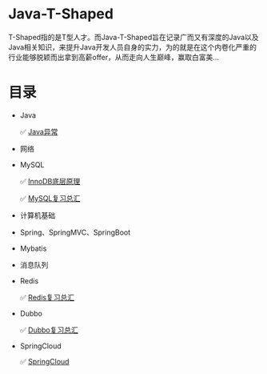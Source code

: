 # Java-T-Shaped

T-Shaped指的是T型人才。而Java-T-Shaped旨在记录广而又有深度的Java以及Java相关知识，来提升Java开发人员自身的实力，为的就是在这个内卷化严重的行业能够脱颖而出拿到高薪offer，从而走向人生巅峰，赢取白富美...

# 目录

- Java

    ✅  [Java异常](http://github.com/coderbruis/Java-Accumulation/blob/master/notes/Java%E5%9F%BA%E7%A1%80/Java%E5%BC%82%E5%B8%B8.md)

- 网络

- MySQL

    ✅ [InnoDB底层原理](https://github.com/coderbruis/Java-Accumulation/blob/master/notes/MySQL/InnoDB%E5%BA%95%E5%B1%82%E5%8E%9F%E7%90%86.md)

    ✅ [MySQL复习总汇](https://github.com/coderbruis/Java-Accumulation/blob/master/notes/%E9%9D%A2%E8%AF%95/MySQL%E5%A4%8D%E4%B9%A0.md)

- 计算机基础

- Spring、SpringMVC、SpringBoot

- Mybatis

- 消息队列

- Redis

    ✅ [Redis复习总汇](https://github.com/coderbruis/Java-Accumulation/blob/master/notes/%E9%9D%A2%E8%AF%95/Redis%E5%A4%8D%E4%B9%A0.md)

- Dubbo

    ✅ [Dubbo复习总汇](https://github.com/coderbruis/Java-Accumulation/blob/master/notes/%E9%9D%A2%E8%AF%95/Dubbo%E5%A4%8D%E4%B9%A0.md)

- SpringCloud

    ✅ [SpringCloud](https://github.com/coderbruis/Java-Accumulation/blob/master/notes/%E9%9D%A2%E8%AF%95/SpringCloud%E5%A4%8D%E4%B9%A0.md)
